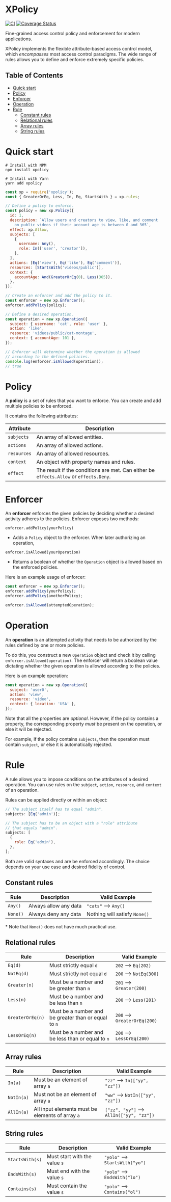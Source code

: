 # XPolicy

[![CI](https://github.com/aiyan/xpolicy/workflows/ci/badge.svg)](https://github.com/aiyan/xpolicy/actions?query=workflow%3Aci)
[![Coverage Status](https://coveralls.io/repos/github/aiyan/xpolicy/badge.svg?branch=master&t=P6KFeX)](https://coveralls.io/github/aiyan/xpolicy?branch=master)

Fine-grained access control policy and enforcement for modern applications.

XPolicy implements the flexible attribute-based access control model, which
_encompasses_ most access control paradigms. The wide range of rules allows you
to define and enforce extremely specific policies.

## Table of Contents

- [Quick start](#quick-start)
- [Policy](#policy)
- [Enforcer](#enforcer)
- [Operation](#operation)
- [Rule](#rule)
  - [Constant rules](#constant-rules)
  - [Relational rules](#relational-rules)
  - [Array rules](#array-rules)
  - [String rules](#string-rules)

# Quick start

```shell script
# Install with NPM
npm install xpolicy

# Install with Yarn
yarn add xpolicy
```

```javascript
const xp = require('xpolicy');
const { GreaterOrEq, Less, In, Eq, StartsWith } = xp.rules;

// Define a policy to enforce.
const policy = new xp.Policy({
  id: 1,
  description: `Allow users and creators to view, like, and comment
    on public videos if their account age is between 0 and 365`,
  effect: xp.Allow,
  subjects: [
    {
      username: Any(),
      role: In(['user', 'creator']),
    },
  ],
  actions: [Eq('view'), Eq('like'), Eq('comment')],
  resources: [StartsWith('videos/public')],
  context: {
    accountAge: And(GreaterOrEq(0), Less(365)),
  },
});

// Create an enforcer and add the policy to it.
const enforcer = new xp.Enforcer();
enforcer.addPolicy(policy);

// Define a desired operation.
const operation = new xp.Operation({
  subject: { username: 'cat', role: 'user' },
  action: 'like',
  resource: 'videos/public/cat-montage',
  context: { accountAge: 101 },
});

// Enforcer will determine whether the operation is allowed
// according to the defined policies.
console.log(enforcer.isAllowed(operation));
// true
```

# Policy

A **policy** is a set of rules that you want to enforce. You can create and add
multiple policies to be enforced.

It contains the following attributes:

| Attribute   | Description                                                                            |
| ----------- | -------------------------------------------------------------------------------------- |
| `subjects`  | An array of allowed entities.                                                          |
| `actions`   | An array of allowed actions.                                                           |
| `resources` | An array of allowed resources.                                                         |
| `context`   | An object with property names and rules.                                               |
| `effect`    | The result if the conditions are met. Can either be `effects.Allow` or `effects.Deny`. |

# Enforcer

An **enforcer** enforces the given policies by deciding whether a desired
activity adheres to the policies. Enforcer exposes two methods:

`enforcer.addPolicy(yourPolicy)`

- Adds a `Policy` object to the enforcer. When later authorizing an operation,

`enforcer.isAllowed(yourOperation)`

- Returns a boolean of whether the `Operation` object is allowed based on the
  enforced policies.

Here is an example usage of enforcer:

```javascript
const enforcer = new xp.Enforcer();
enforcer.addPolicy(yourPolicy);
enforcer.addPolicy(anotherPolicy);

enforcer.isAllowed(attemptedOperation);
```

# Operation

An **operation** is an attempted activity that needs to be authorized by the
rules defined by one or more policies.

To do this, you construct a new `Operation` object and check it by calling
`enforcer.isAllowed(operation)`. The enforcer will return a boolean value
dictating whether the given operation is allowed according to the policies.

Here is an example operation:

```javascript
const operation = new xp.Operation({
  subject: 'user0',
  action: 'view',
  resource: 'video',
  context: { location: 'USA' },
});
```

Note that all the properties are _optional_. However, if the policy contains a
property, the corresponding property _must_ be present on the operation, or else
it will be rejected.

For example, if the policy contains `subjects`, then the operation must contain
`subject`, or else it is automatically rejected.

# Rule

A rule allows you to impose conditions on the attributes of a desired operation.
You can use rules on the `subject`, `action`, `resource`, and `context` of an
operation.

Rules can be applied directly or within an object:

```javascript
// The subject itself has to equal "admin".
subjects: [Eq('admin')];
```

```javascript
// The subject has to be an object with a "role" attribute
// that equals "admin".
subjects: [
  {
    role: Eq('admin'),
  },
];
```

Both are valid syntaxes and are be enforced accordingly. The choice depends on
your use case and desired fidelity of control.

## Constant rules

| Rule     | Description           | Valid Example                 |
| -------- | --------------------- | ----------------------------- |
| `Any()`  | Always allow any data | `"cats"` ⟶ `Any()`            |
| `None()` | Always deny any data  | Nothing will satisfy `None()` |

\* Note that `None()` does not have much practical use.

## Relational rules

| Rule             | Description                                          | Valid Example              |
| ---------------- | ---------------------------------------------------- | -------------------------- |
| `Eq(d)`          | Must strictly equal `d`                              | `202` ⟶ `Eq(202)`          |
| `NotEq(d)`       | Must strictly not equal `d`                          | `200` ⟶ `NotEq(300)`       |
| `Greater(n)`     | Must be a number and be greater than `n`             | `201` ⟶ `Greater(200)`     |
| `Less(n)`        | Must be a number and be less than `n`                | `200` ⟶ `Less(201)`        |
| `GreaterOrEq(n)` | Must be a number and be greater than or equal to `n` | `200` ⟶ `GreaterOrEq(200)` |
| `LessOrEq(n)`    | Must be a number and be less than or equal to `n`    | `200` ⟶ `LessOrEq(200)`    |

## Array rules

| Rule       | Description                                      | Valid Example                          |
| ---------- | ------------------------------------------------ | -------------------------------------- |
| `In(a)`    | Must be an element of array `a`                  | `"zz"` ⟶ `In(["yy", "zz"])`            |
| `NotIn(a)` | Must not be an element of array `a`              | `"ww"` ⟶ `NotIn(["yy", "zz"])`         |
| `AllIn(a)` | All input elements must be elements of array `a` | `["zz", "yy"]` ⟶ `AllIn(["yy", "zz"])` |

## String rules

| Rule            | Description                   | Valid Example                 |
| --------------- | ----------------------------- | ----------------------------- |
| `StartsWith(s)` | Must start with the value `s` | `"yolo"` ⟶ `StartsWith("yo")` |
| `EndsWith(s)`   | Must end with the value `s`   | `"yolo"` ⟶ `EndsWith("lo")`   |
| `Contains(s)`   | Must contain the value `s`    | `"yolo"` ⟶ `Contains("ol")`   |
